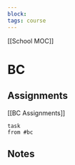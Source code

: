 ```yaml
---
block: 
tags: course
---
```


[[School MOC]]
# BC
## Assignments
[[BC Assignments]]
```dataview
task
from #bc
```

## Notes